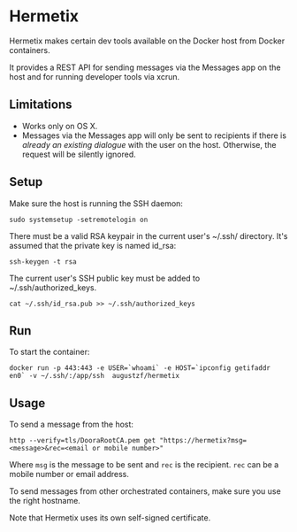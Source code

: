 # Hermetix

Hermetix makes certain dev tools available on the Docker host from Docker containers.

It provides a REST API for sending messages via the Messages app on the host and for running developer tools via xcrun. 

## Limitations

- Works only on OS X.
- Messages via the Messages app will only be sent to recipients if there is *already an existing dialogue* with the user on the host. Otherwise, the request will be silently ignored.

## Setup

Make sure the host is running the SSH daemon:

    sudo systemsetup -setremotelogin on

There must be a valid RSA keypair in the current user's ~/.ssh/ directory. It's assumed that the private key is named id_rsa: 

    ssh-keygen -t rsa

The current user's SSH public key must be added to ~/.ssh/authorized_keys.

    cat ~/.ssh/id_rsa.pub >> ~/.ssh/authorized_keys

## Run

To start the container:

    docker run -p 443:443 -e USER=`whoami` -e HOST=`ipconfig getifaddr en0` -v ~/.ssh/:/app/ssh  augustzf/hermetix

## Usage

To send a message from the host:

    http --verify=tls/DooraRootCA.pem get "https://hermetix?msg=<message>&rec=<email or mobile number>"

Where `msg` is the message to be sent and `rec` is the recipient. `rec` can be a mobile number or email address.

To send messages from other orchestrated containers, make sure you use the right hostname.

Note that Hermetix uses its own self-signed certificate. 